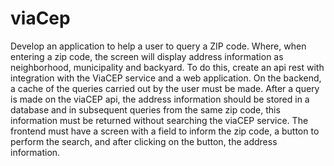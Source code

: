 # viaCep
Develop an application to help a user to query a ZIP code. Where, when entering a zip code, the screen will display address information as neighborhood, municipality and backyard. To do this, create an api rest with integration with the ViaCEP service and a web application. On the backend, a cache of the queries carried out by the user must be made. After a query is made on the viaCEP api, the address information should be stored in a database and in subsequent queries from the same zip code, this information must be returned without searching the viaCEP service. The frontend must have a screen with a field to inform the zip code, a button to perform the search, and after clicking on the button, the address information.
